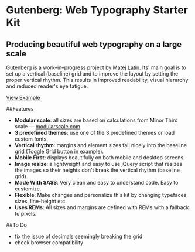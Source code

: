 # Gutenberg: Web Typography Starter Kit
## Producing beautiful web typography on a large scale
Gutenberg is a work–in–progress project by [Matej Latin](http://matejlatin.co.uk). Its' main goal is to set up a vertical (baseline) grid and to improve the layout by setting the proper vertical rhythm. This results in improved readability, visual hierarchy and reduced reader's eye fatigue.

[View Example](http://matejlatin.github.io/Gutenberg/)


##Features
- **Modular scale**: all sizes are based on calculations from Minor Third scale — [modularscale.com](http://modularscale.com).
- **3 predefined themes**: use one of the 3 predefined themes or load custom fonts.
- **Vertical rhythm**: margins and element sizes fall nicely into the baseline grid (Toggle Grid button in example).
- **Mobile First**: displays beautifully on both mobile and desktop screens.
- **Image resize**: a lightweight and easy to use jQuery script that resizes the images so their heights don't break the vertical rhythm (baseline grid).
- **Made With SASS**: Very clean and easy to understand code. Easy to customize.
- **Flexible**: Make changes and personalize this kit by changing typefaces, sizes, line-height etc.
- **Uses REMs**: All sizes and margins are defined with REMs with a fallback to pixels.

##To Do
- fix the issue of decimals seemingly breaking the grid
- check browser compatibility